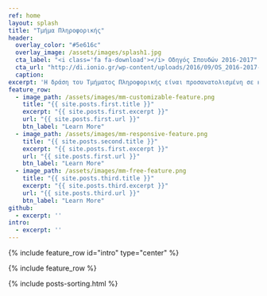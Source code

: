 ```yaml
---
ref: home
layout: splash
title: "Τμήμα Πληροφορικής"
header:
  overlay_color: "#5e616c"
  overlay_image: /assets/images/splash1.jpg
  cta_label: "<i class='fa fa-download'></i> Οδηγός Σπουδών 2016-2017"
  cta_url: "http://di.ionio.gr/wp-content/uploads/2016/09/OS_2016-2017-final.pdf"
  caption:
excerpt: 'Η δράση του Τμήματος Πληροφορικής είναι προσανατολισμένη σε καινοτόμες εφαρμογές στις κατευθύνσεις των:<br /> <small><a href="/site-gem/gr/humanistic/">Ανθρωπιστικών-Κοινωνικών Επιστημών </a></small><br /> <small><a href="/site-gem/gr/systems/">Πληροφοριακών Συστημάτων </a></small><br /><br />'
feature_row:
  - image_path: /assets/images/mm-customizable-feature.png
    title: "{{ site.posts.first.title }}"
    excerpt: "{{ site.posts.first.excerpt }}"
    url: "{{ site.posts.first.url }}"
    btn_label: "Learn More"
  - image_path: /assets/images/mm-responsive-feature.png
    title: "{{ site.posts.second.title }}"
    excerpt: "{{ site.posts.first.excerpt }}"
    url: "{{ site.posts.first.url }}"
    btn_label: "Learn More"
  - image_path: /assets/images/mm-free-feature.png
    title: "{{ site.posts.third.title }}"
    excerpt: "{{ site.posts.third.excerpt }}"
    url: "{{ site.posts.third.url }}"
    btn_label: "Learn More"
github:
  - excerpt: ''
intro:
  - excerpt: ''
---
```



{% include feature_row id="intro" type="center" %}

{% include feature_row %}

{% include posts-sorting.html %}
